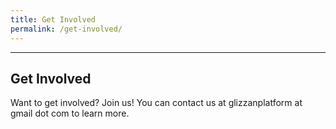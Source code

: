 ```yaml
---
title: Get Involved
permalink: /get-involved/
---
```


----

## Get Involved

Want to get involved? Join us! You can contact us at glizzanplatform at gmail dot com to learn more.